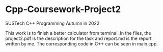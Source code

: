 # Cpp-Coursework-Project2
SUSTech C++ Programming Autumn in 2022<br>

This work is to finish a better calculator from terminal. In the files, the project2.pdf is the description for the task and report.md is the report written by me. The corresponding code in C++ can be seen in main.cpp.
